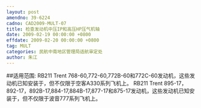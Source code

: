 ```yaml
---
layout: post
amendno: 39-6224
cadno: CAD2009-MULT-07
title: 检查发动机中压IP和高压HP压气机轴
date: 2009-02-19 00:00:00 +0800
effdate: 2009-02-20 00:00:00 +0800
tag: MULT
categories: 民航中南地区管理局适航审定处
author: 朱江
---
```


##适用范围:
RB211 Trent 768-60,772-60,772B-60和772C-60发动机，这些发动机已知安装于，但不仅限于空客A330系列飞机上。
RB211 Trent 895-17，892-17，892B-17,884-17,884B-17,877-17和875-17发动机，这些发动机已知安装于，但不仅限于波音777系列飞机上。

